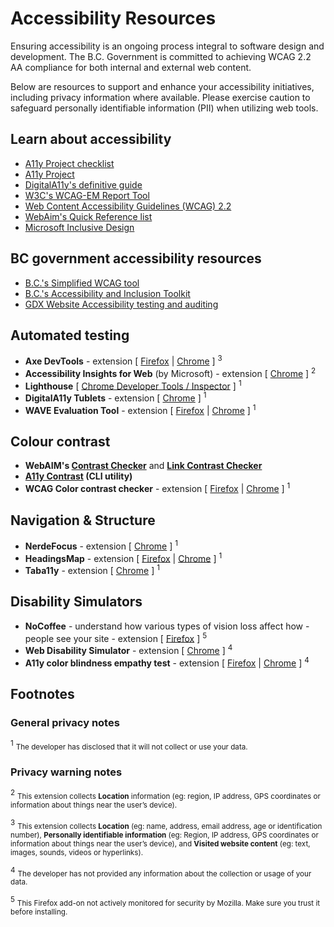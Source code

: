 # Accessibility Resources 

Ensuring accessibility is an ongoing process integral to software design and development. The B.C. Government is committed to achieving WCAG 2.2 AA compliance for both internal and external web content.

Below are resources to support and enhance your accessibility initiatives, including privacy information where available. Please exercise caution to safeguard personally identifiable information (PII) when utilizing web tools.
 
## Learn about accessibility
- [A11y Project checklist](http://www.a11yproject.com/checklist)
- [A11y Project](http://www.a11yproject.com/)
- [DigitalA11y's definitive guide](https://www.digitala11y.com/a-definitive-guide-on-how-to-perform-a-web-accessibility-audit/)
- [W3C's WCAG-EM Report Tool](https://www.w3.org/WAI/eval/report-tool/evaluation/define-scope)
- [Web Content Accessibility Guidelines (WCAG) 2.2](https://www.w3.org/TR/WCAG22/)
- [WebAim's Quick Reference list](https://webaim.org/resources/quickref/)
- [Microsoft Inclusive Design](https://inclusive.microsoft.design/)

## BC government accessibility resources 
- [B.C.'s Simplified WCAG tool](https://digital.gov.bc.ca/wcag/home/)
- [B.C.'s Accessibility and Inclusion Toolkit](https://www2.gov.bc.ca/gov/content/home/accessible-government/toolkit)
- [GDX Website Accessibility testing and auditing](https://www2.gov.bc.ca/gov/content/home/accessible-government/toolkit/testing-and-auditing)

## Automated testing
- **Axe DevTools** - extension [ [Firefox](https://addons.mozilla.org/en-US/firefox/addon/axe-devtools/?utm_source=addons.mozilla.org&utm_medium=referral&utm_content=search) | [Chrome](https://chromewebstore.google.com/detail/axe-devtools-web-accessib/lhdoppojpmngadmnindnejefpokejbdd) ] <sup>3</sup>
- **Accessibility Insights for Web** (by Microsoft) - extension [ [Chrome](https://chromewebstore.google.com/detail/accessibility-insights-fo/pbjjkligggfmakdaogkfomddhfmpjeni) ] <sup>2</sup>
- **Lighthouse** [ [Chrome Developer Tools / Inspector](https://developer.chrome.com/docs/devtools/open) ] <sup>1</sup>
- **DigitalA11y Tublets** - extension [ [Chrome](https://chromewebstore.google.com/detail/digitala11y-tublets/ccjeccodophadokglbdcinabgkiiakjh) ] <sup>1</sup>
- **WAVE Evaluation Tool** - extension [ [Firefox](https://addons.mozilla.org/en-US/firefox/addon/wave-accessibility-tool/) | [Chrome](https://chromewebstore.google.com/detail/wave-evaluation-tool/jbbplnpkjmmeebjpijfedlgcdilocofh) ] <sup>1</sup>
 
## Colour contrast
- **WebAIM's [Contrast Checker](https://webaim.org/resources/contrastchecker/)** and **[Link Contrast Checker](https://webaim.org/resources/linkcontrastchecker/?fcolor=0000FF&bcolor=FFFFFF)**
- **[A11y Contrast](https://github.com/darekkay/a11y-contrast) (CLI utility)**
- **WCAG Color contrast checker** - extension [ [Firefox](https://addons.mozilla.org/en-US/firefox/addon/wcag-contrast-checker/) | [Chrome](https://chromewebstore.google.com/detail/wcag-color-contrast-check/plnahcmalebffmaghcpcmpaciebdhgdf) ] <sup>1</sup>

## Navigation & Structure
- **NerdeFocus** - extension [ [Chrome](https://chromewebstore.google.com/detail/nerdefocus/lpfiljldhgjecfepfljnbjnbjfhennpd) ] <sup>1</sup>
- **HeadingsMap** - extension [ [Firefox](https://addons.mozilla.org/en-US/firefox/addon/headingsmap/) | [Chrome](https://chromewebstore.google.com/detail/headingsmap/flbjommegcjonpdmenkdiocclhjacmbi) ] <sup>1</sup>
- **Taba11y** - extension [ [Chrome](https://chromewebstore.google.com/detail/taba11y/aocppmckdocdjkphmofnklcjhdidgmga) ] <sup>1</sup>

## Disability Simulators
- **NoCoffee** - understand how various types of vision loss affect how - people see your site - extension [ [Firefox](https://addons.mozilla.org/en-US/firefox/addon/nocoffee/) ] <sup>5</sup>
- **Web Disability Simulator** - extension [ [Chrome](https://chromewebstore.google.com/detail/web-disability-simulator/olioanlbgbpmdlgjnnampnnlohigkjla) ] <sup>4</sup>
- **A11y color blindness empathy test** - extension [ [Firefox](https://addons.mozilla.org/en-US/firefox/addon/a11y-color-blindness-test/?utm_source=addons.mozilla.org&utm_medium=referral&utm_content=search) | [Chrome](https://chromewebstore.google.com/detail/a11y-color-blindness-empa/idphhflanmeibmjgaciaadkmjebljhcc) ] <sup>4</sup>

## Footnotes ##

### General privacy notes ###

<sup>1</sup> <small>The developer has disclosed that it will not collect or use your data.</small>

### Privacy warning notes ###

<sup>2</sup> <small>This extension collects **Location** information  (eg: region, IP address, GPS coordinates or information about things near the user’s device).</small>

<sup>3</sup> <small>This extension collects **Location** (eg: name, address, email address, age or identification number),  **Personally identifiable information** (eg: Region, IP address, GPS coordinates or information about things near the user’s device), and  **Visited website content** (eg: text, images, sounds, videos or hyperlinks).</small>

<sup>4</sup> <small>The developer has not provided any information about the collection or usage of your data.</small>

<sup>5</sup> <small>This Firefox add-on not actively monitored for security by Mozilla. Make sure you trust it before installing.</small>
 